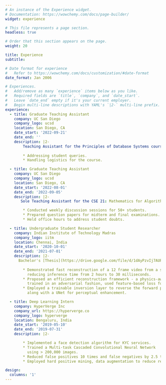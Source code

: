 ```yaml
---
# An instance of the Experience widget.
# Documentation: https://wowchemy.com/docs/page-builder/
widget: experience

# This file represents a page section.
headless: true

# Order that this section appears on the page.
weight: 20

title: Experience
subtitle:

# Date format for experience
#   Refer to https://wowchemy.com/docs/customization/#date-format
date_format: Jan 2006

# Experiences.
#   Add/remove as many `experience` items below as you like.
#   Required fields are `title`, `company`, and `date_start`.
#   Leave `date_end` empty if it's your current employer.
#   Begin multi-line descriptions with YAML's `|2-` multi-line prefix.
experience:
  - title: Graduate Teaching Assistant
    company: UC San Diego
    company_logo: ucsd
    location: San Diego, CA
    date_start: '2022-09-21'
    date_end: ''
    description: |2-
        Teaching Assistant for the Principles of Database Systems course. Responsibilities include:
        
        * Addressing student queries.
        * Handling logistics for the course.

  - title: Graduate Teaching Assistant
    company: UC San Diego
    company_logo: ucsd
    location: San Diego, CA
    date_start: '2022-08-01'
    date_end: '2022-09-05'
    description: |2-
       Sole Teaching Assistant for the CSE 21: Mathematics for Algorithms and Systems course.

        * Conducted weekly discussion sessions for 50+ students.
        * Prepared question papers for midterm and final examinations. 
        * Held office hours to address student doubts.

  - title: Undergraduate Student Researcher
    company: Indian Institute of Technology Madras
    company_logo: iitm
    location: Chennai, India
    date_start: '2020-10-01'
    date_end: '2021-07-01'
    description: |2-
      Bachelor's [Thesis](https://drive.google.com/file/d/1dAyPzvIj7AUP-VrUPmmzvKc49P7VnXxM/view).
         
        * Demonstrated fast reconstruction of a 12 frame video from a single image of a lensless camera, 
          reducing inference time from 2 hours to 30 milliseconds.
        * Proposed an efficient reconstruction framework - a physics-aware neural net  
          trained in an adversarial fashion, used feature-based loss for photorealism.
        * Employed a trainable inversion layer to reverse the forward process of the camera, 
          along with a UNet for perceptual enhancement.

  - title: Deep Learning Intern
    company: HyperVerge Inc
    company_url: https://hyperverge.co
    company_logo: hyperverge
    location: Bengaluru, India
    date_start: '2019-05-10'
    date_end: '2019-07-31'
    description: |2-

        * Implemented a face detection algorithm for KYC services.
        * Trained a Multi-task Cascaded Convolutional Neural Network
          using > 200,000 images.
        * Reduced false positives 10 times and false negatives by 2.5 times.
        * Employed hard positive mining, data augmentation to reduce recall by 5%.

design:
  columns: '1'
---
```

